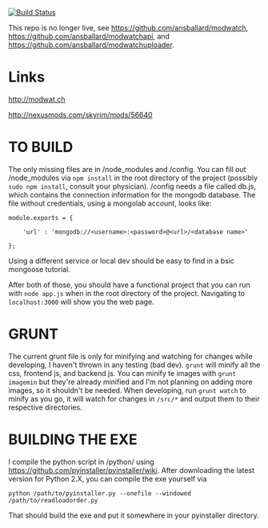 [![Build Status](https://travis-ci.org/ansballard/SkyrimModWatcher.svg?branch=master)](https://travis-ci.org/ansballard/SkyrimModWatcher)

This repo is no longer live, see https://github.com/ansballard/modwatch, https://github.com/ansballard/modwatchapi, and https://github.com/ansballard/modwatchuploader.

Links
==

http://modwat.ch

http://nexusmods.com/skyrim/mods/56640

TO BUILD
========

The only missing files are in /node_modules and /config. You can fill out /node_modules via `npm install` in the root directory of the project (possibly `sudo npm install`, consult your physician). /config needs a file called db.js, which contains the connection information for the mongodb database. The file without credentials, using a mongolab account, looks like:

```
module.exports = {

	'url' : 'mongodb://<username>:<password>@<url>/<database name>'

};
```

Using a different service or local dev should be easy to find in a bsic mongoose tutorial.

After both of those, you should have a functional project that you can run with `node app.js` when in the root directory of the project. Navigating to `localhost:3000` will show you the web page.

GRUNT
=====

The current grunt file is only for minifying and watching for changes while developing, I haven't thrown in any testing (bad dev). `grunt` will minify all the css, frontend js, and backend js. You can minify te images with `grunt imagemin` but they're already minified and I'm not planning on adding more images, so it shouldn't be needed. When developing, run `grunt watch` to minify as you go, it will watch for changes in `/src/*` and output them to their respective directories.

BUILDING THE EXE
================

I compile the python script in /python/ using https://github.com/pyinstaller/pyinstaller/wiki.
After downloading the latest version for Python 2.X, you can compile the exe yourself via 
```
python /path/to/pyinstaller.py --onefile --windowed /path/to/readloadorder.py
```
That should build the exe and put it somewhere in your pyinstaller directory.
